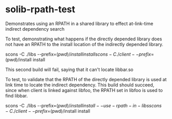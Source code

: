solib-rpath-test
================

Demonstrates using an RPATH in a shared library to effect at-link-time indirect dependency search

To test, demonstrating what happens if the directly depended library does not have an RPATH to
the install location of the indirectly depended library.

scons -C ./libs --prefix=$(pwd)/install install
scons -C ./client --prefix=$(pwd)/install install

This second build will fail, saying that it can't locate libbar.so

To test, to validate that the RPATH of the directly depended library is used at link time to
locate the indirect dependency. This build should succeed, since when client is linked against
libfoo, the RPATH set in libfoo is used to find libbar.

scons -C ./libs --prefix=$(pwd)/install install --use-rpath-in-libs
scons -C ./client --prefix=$(pwd)/install install


